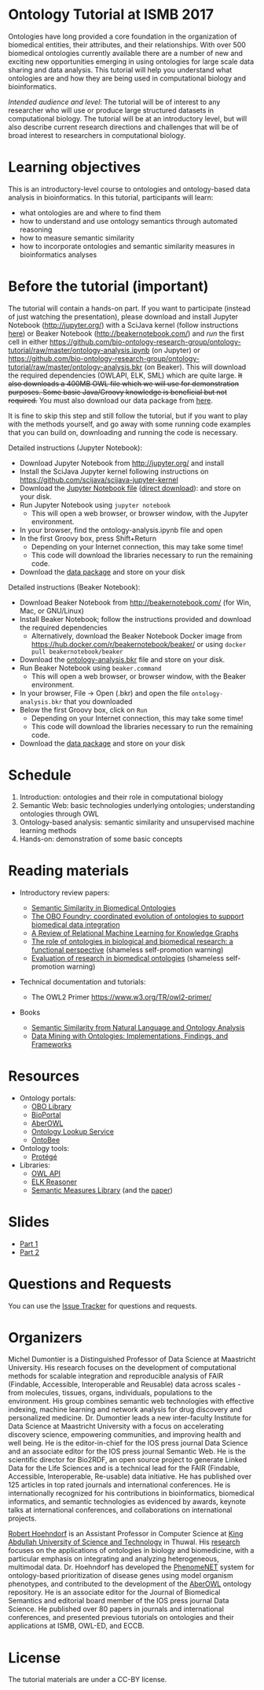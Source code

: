 
# Ontology Tutorial at ISMB 2017

Ontologies have long provided a core foundation in the organization of biomedical entities, their attributes, and their relationships. With over 500 biomedical ontologies currently available there are a number of new and exciting new opportunities emerging in using ontologies for large scale data sharing and data analysis. This tutorial will help you understand what ontologies are and how they are being used in computational biology and bioinformatics. 

*Intended audience and level*: The tutorial will be of interest to any researcher who will use or produce large structured datasets in computational biology. The tutorial will be at an introductory level, but will also describe current research directions and challenges that will be of broad interest to researchers in computational biology.

# Learning objectives

This is an introductory-level course to ontologies and ontology-based data analysis in bioinformatics. In this tutorial, participants will learn:
 * what ontologies are and where to find them
 * how to understand and use ontology semantics through automated reasoning
 * how to measure semantic similarity
 * how to incorporate ontologies and semantic similarity measures in bioinformatics analyses

# Before the tutorial (important)

The tutorial will contain a hands-on part. If you want to
participate (instead of just watching the presentation), please download
and install Jupyter Notebook (http://jupyter.org/) with a SciJava kernel (follow instructions [here](https://github.com/scijava/scijava-jupyter-kernel)) or Beaker Notebook (http://beakernotebook.com/) and _run_ the first cell in either https://github.com/bio-ontology-research-group/ontology-tutorial/raw/master/ontology-analysis.ipynb (on Jupyter) or https://github.com/bio-ontology-research-group/ontology-tutorial/raw/master/ontology-analysis.bkr (on Beaker). This will download the required dependencies (OWLAPI, ELK,
SML) which are quite large. ~~It also downloads a 400MB OWL file which we will use for demonstration purposes. Some basic Java/Groovy knowledge is beneficial but not required.~~ You must also download our data package from [here](http://aber-owl.net/aber-owl/diseasephenotypes/ontology/ontology-tutorial.tar.gz).

It is fine to skip this step and still follow the tutorial, but if you
want to play with the methods yourself, and go away with some running code examples that you can build on, downloading and running the code
is necessary.

Detailed instructions (Jupyter Notebook):
 * Download Jupyter Notebook from http://jupyter.org/ and install
 * Install the SciJava Jupyter kernel following instructions on https://github.com/scijava/scijava-jupyter-kernel
 * Download the [Jupyter Notebook file](https://github.com/bio-ontology-research-group/ontology-tutorial/blob/master/ontology-analysis.ipynb) ([direct download](https://github.com/bio-ontology-research-group/ontology-tutorial/raw/master/ontology-analysis.ipynb)): and store on your disk.
 * Run Jupyter Notebook using `jupyter notebook`
   * This will open a web browser, or browser window, with the Jupyter environment.
 * In your browser, find the ontology-analysis.ipynb file and open
 * In the first Groovy box, press Shift+Return
   * Depending on your Internet connection, this may take some time!
   * This code will download the libraries necessary to run the remaining code.
 * Download the [data package](http://aber-owl.net/aber-owl/diseasephenotypes/ontology/ontology-tutorial.tar.gz) and store on your disk


Detailed instructions (Beaker Notebook):
 * Download Beaker Notebook from http://beakernotebook.com/ (for Win, Mac, or GNU/Linux)
 * Install Beaker Notebook; follow the instructions provided and download the required dependencies
   * Alternatively, download the Beaker Notebook Docker image from https://hub.docker.com/r/beakernotebook/beaker/ or using `docker pull beakernotebook/beaker`
 * Download the [ontology-analysis.bkr](https://github.com/bio-ontology-research-group/ontology-tutorial/raw/master/ontology-analysis.bkr) file and store on your disk.
 * Run Beaker Notebook using `beaker.command`
   * This will open a web browser, or browser window, with the Beaker environment.
 * In your browser, File -> Open (.bkr) and open the file `ontology-analysis.bkr` that you downloaded
 * Below the first Groovy box, click on `Run`
   * Depending on your Internet connection, this may take some time!
   * This code will download the libraries necessary to run the remaining code.
 * Download the [data package](http://aber-owl.net/aber-owl/diseasephenotypes/ontology/ontology-tutorial.tar.gz) and store on your disk
   

# Schedule

1. Introduction: ontologies and their role in computational biology
2. Semantic Web: basic technologies underlying ontologies; understanding ontologies through OWL
3. Ontology-based analysis: semantic similarity and unsupervised machine learning methods
4. Hands-on: demonstration of some basic concepts

# Reading materials

 * Introductory review papers:
   * [Semantic Similarity in Biomedical Ontologies](http://journals.plos.org/ploscompbiol/article?id=10.1371/journal.pcbi.1000443)
   * [The OBO Foundry: coordinated evolution of ontologies to support biomedical data integration](http://www.nature.com/nbt/journal/v25/n11/full/nbt1346.html)
   * [A Review of Relational Machine Learning for Knowledge Graphs](https://arxiv.org/abs/1503.00759)
   * [The role of ontologies in biological and biomedical research: a functional perspective](https://academic.oup.com/bib/article-lookup/doi/10.1093/bib/bbv011) (shameless self-promotion warning)
   * [Evaluation of research in biomedical ontologies](https://academic.oup.com/bib/article-lookup/doi/10.1093/bib/bbs053) (shameless self-promotion warning)

 * Technical documentation and tutorials:
   * The OWL2 Primer https://www.w3.org/TR/owl2-primer/
   
 * Books
   * [Semantic Similarity from Natural Language and Ontology Analysis](http://www.morganclaypool.com/doi/10.2200/S00639ED1V01Y201504HLT027)
   * [Data Mining with Ontologies: Implementations, Findings, and Frameworks](https://www.igi-global.com/book/data-mining-ontologies/234)

# Resources

 * Ontology portals:
   * [OBO Library](http://www.obofoundry.org/)
   * [BioPortal](https://bioportal.bioontology.org/)
   * [AberOWL](http://aber-owl.net)
   * [Ontology Lookup Service](https://www.ebi.ac.uk/ols/)
   * [OntoBee](http://www.ontobee.org/)
 * Ontology tools:
   * [Protégé](http://protege.stanford.edu/)
 * Libraries:
   * [OWL API](https://github.com/owlcs/owlapi)
   * [ELK Reasoner](https://github.com/liveontologies/elk-reasoner)
   * [Semantic Measures Library](http://www.semantic-measures-library.org/) (and the [paper](https://academic.oup.com/bioinformatics/article-lookup/doi/10.1093/bioinformatics/btt581))

# Slides

 * [Part 1](https://github.com/bio-ontology-research-group/ontology-tutorial/raw/master/slides/2017-ismb-tutorial.pdf)
 * [Part 2](https://github.com/bio-ontology-research-group/ontology-tutorial/raw/master/slides/sem-sim.pdf)
 
# Questions and Requests

You can use the [Issue Tracker](https://github.com/bio-ontology-research-group/ontology-tutorial/issues) for questions and requests.

# Organizers
Michel Dumontier is a Distinguished Professor of Data Science at Maastricht University. His research focuses on the development of computational methods for scalable integration and reproducible analysis of FAIR (Findable, Accessible, Interoperable and Reusable) data across scales - from molecules, tissues, organs, individuals, populations to the environment. His group combines semantic web technologies with effective indexing, machine learning and network analysis for drug discovery and personalized medicine. Dr. Dumontier leads a new inter-faculty Institute for Data Science at Maastricht University with a focus on accelerating discovery science, empowering communities, and improving health and well being. He is the editor-in-chief for the IOS press journal Data Science and an associate editor for the IOS press journal Semantic Web. He is the scientific director for Bio2RDF, an open source project to generate Linked Data for the Life Sciences and is a technical lead for the FAIR (Findable, Accessible, Interoperable, Re-usable) data initiative. He has published over 125 articles in top rated journals and international conferences. He is internationally recognized for his contributions in bioinformatics, biomedical informatics, and semantic technologies as evidenced by awards, keynote talks at international conferences, and collaborations on international projects.

[Robert Hoehndorf](https://www.kaust.edu.sa/en/study/faculty/robert-hoehndorf) is an Assistant Professor in Computer Science at [King Abdullah University of Science and Technology](https://www.kaust.edu.sa/en) in Thuwal. His [research](https://borg.kaust.edu.sa/) focuses on the applications of ontologies in biology and biomedicine, with a particular emphasis on integrating and analyzing heterogeneous, multimodal data. Dr. Hoehndorf has developed the [PhenomeNET](https://academic.oup.com/nar/article-lookup/doi/10.1093/nar/gkr538) system for ontology-based prioritization of disease genes using model organism phenotypes, and contributed to the development of the [AberOWL](http://aber-owl.net) ontology repository. He is an associate editor for the Journal of Biomedical Semantics and editorial board member of the IOS press journal Data Science. He published over 80 papers in journals and international conferences, and presented previous tutorials on ontologies and their applications at ISMB, OWL-ED, and ECCB.

# License

The tutorial materials are under a CC-BY license.
